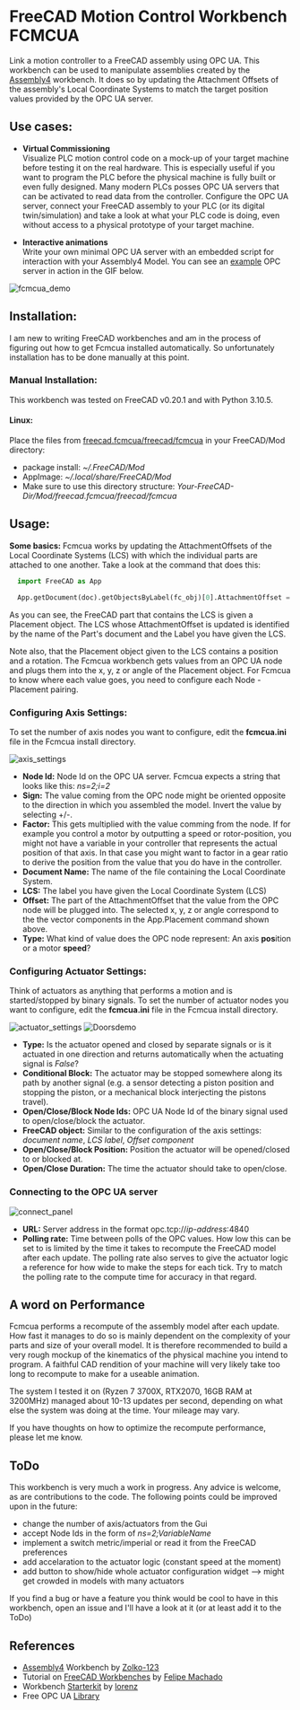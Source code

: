 # FreeCAD Motion Control Workbench FCMCUA
Link a motion controller to a FreeCAD assembly using OPC UA. This workbench can be used to manipulate assemblies created by the [Assembly4](https://github.com/Zolko-123/FreeCAD_Assembly4) workbench. It does so by updating the Attachment Offsets of the assembly's Local Coordinate Systems to match the target position values provided by the OPC UA server.

## Use cases:

- **Virtual Commissioning**  
  Visualize PLC motion control code on a mock-up of your target machine before testing it on the real hardware. This is especially useful if you want to program the PLC before the physical machine is fully built or even fully designed.
  Many modern PLCs posses OPC UA servers that can be activated to read data from the controller. Configure the OPC UA server, connect your FreeCAD assembly to your PLC (or its digital twin/simulation) and take a look at what your PLC code is doing, even without access to a physical prototype of your target machine.

- **Interactive animations**  
  Write your own minimal OPC UA server with an embedded script for interaction with your Assembly4 Model. You can see an [example](https://github.com/heissgetraenk/fcmcua/tree/main/Demo/Demo_Cnc) OPC server in action in the GIF below.  

![fcmcua_demo](https://user-images.githubusercontent.com/104628764/211853683-031cf2f3-6bcc-41fa-9d38-f4cbf12fcaa7.gif)  

## Installation:  

I am new to writing FreeCAD workbenches and am in the process of figuring out how to get Fcmcua installed automatically. So unfortunately installation has to be done manually at this point.

### Manual Installation:  

This workbench was tested on FreeCAD v0.20.1 and with Python 3.10.5.

#### Linux:  
   
Place the files from [freecad.fcmcua/freecad/fcmcua](https://github.com/heissgetraenk/fcmcua/tree/main/freecad.fcmcua/freecad/fcmcua) in your FreeCAD/Mod directory:  
* package install: *~/.FreeCAD/Mod*
* AppImage: *~/.local/share/FreeCAD/Mod*
* Make sure to use this directory structure: *Your-FreeCAD-Dir/Mod/freecad.fcmcua/freecad/fcmcua*

## Usage:  

**Some basics:** Fcmcua works by updating the AttachmentOffsets of the Local Coordinate Systems (LCS) with which the individual parts are attached to one another. Take a look at the command that does this:  

```python
  import FreeCAD as App

  App.getDocument(doc).getObjectsByLabel(fc_obj)[0].AttachmentOffset = App.Placement(App.Vector(x,y,z),App.Rotation(App.Vector(v_x, v_y, v_z), angle))
```
As you can see, the FreeCAD part that contains the LCS is given a Placement object. The LCS whose AttachmentOffset is updated is identified by the name of the Part's document and the Label you have given the LCS.  

Note also, that the Placement object given to the LCS contains a position and a rotation. The Fcmcua workbench gets values from an OPC UA node and plugs them into the x, y, z or angle of the Placement object. For Fcmcua to know where each value goes, you need to configure each Node - Placement pairing.  

### Configuring Axis Settings:  

To set the number of axis nodes you want to configure, edit the **fcmcua.ini** file in the Fcmcua install directory.

 ![axis_settings](https://user-images.githubusercontent.com/104628764/212299899-c6022ade-881f-4acd-a94e-dfa800b48d07.png)

* **Node Id:**        Node Id on the OPC UA server. Fcmcua expects a string that looks like this: *ns=2;i=2*  
* **Sign:**           The value coming from the OPC node might be oriented opposite to the direction in which you assembled the model. Invert the value by selecting +/-.  
* **Factor:**         This gets multiplied with the value comming from the node. If for example you control a motor by outputting a speed or rotor-position, you might not have a variable in your controller that represents the actual position of that axis. In that case you might want to factor in a gear ratio to derive the position from the value that you do have in the controller.  
* **Document Name:**  The name of the file containing the Local Coordinate System.  
* **LCS:**            The label you have given the Local Coordinate System (LCS)  
* **Offset:**         The part of the AttachmentOffset that the value from the OPC node will be plugged into. The selected x, y, z or angle correspond to the the vector components in the App.Placement command shown above.  
* **Type:**           What kind of value does the OPC node represent: An axis **pos**ition or a motor **speed**?  

### Configuring Actuator Settings:  

Think of actuators as anything that performs a motion and is started/stopped by binary signals. To set the number of actuator nodes you want to configure, edit the **fcmcua.ini** file in the Fcmcua install directory.

![actuator_settings](https://user-images.githubusercontent.com/104628764/212299969-1e048288-ebc0-4795-88fe-0ba7e67ab762.png) 
![Doorsdemo](https://user-images.githubusercontent.com/104628764/212299978-eeaaea8d-1558-4cc1-a440-5fa7c09a5190.gif)

* **Type:**                      Is the actuator opened and closed by separate signals or is it actuated in one direction and returns automatically when the actuating signal is *False*?  
* **Conditional Block:**         The actuator may be stopped somewhere along its path by another signal (e.g. a sensor detecting a piston position and stopping the piston, or a mechanical block interjecting the pistons travel).  
* **Open/Close/Block Node Ids:** OPC UA Node Id of the binary signal used to open/close/block the actuator.  
* **FreeCAD object:**            Similar to the configuration of the axis settings: *document name*, *LCS label*, *Offset component*  
* **Open/Close/Block Position:** Position the actuator will be opened/closed to or blocked at.  
* **Open/Close Duration:**       The time the actuator should take to open/close.

### Connecting to the OPC UA server  

![connect_panel](https://user-images.githubusercontent.com/104628764/212300030-0c74597d-ebbb-4205-8562-0e1779ae42e7.png)

* **URL:**          Server address in the format opc.tcp://*ip-address*:4840
* **Polling rate:** Time between polls of the OPC values. How low this can be set to is limited by the time it takes to recompute the FreeCAD model after each update. The polling rate also serves to give the actuator logic a reference for how wide to make the steps for each tick. Try to match the polling rate to the compute time for accuracy in that regard.

## A word on Performance

Fcmcua performs a recompute of the assembly model after each update. How fast it manages to do so is mainly dependent on the complexity of your parts and size of your overall model. It is therefore recommended to  build a very rough mockup of the kinematics of the physical machine you intend to program. A faithful CAD rendition of your machine will very likely take too long to recompute to make for a useable animation.  

The system I tested it on (Ryzen 7 3700X, RTX2070, 16GB RAM at 3200MHz) managed about 10-13 updates per second, depending on what else the system was doing at the time. Your mileage may vary.  

If you have thoughts on how to optimize the recompute performance, please let me know.

## ToDo  

This workbench is very much a work in progress. Any advice is welcome, as are contributions to the code. The following points could be improved upon in the future:  

* change the number of axis/actuators from the Gui  
* accept Node Ids in the form of *ns=2;VariableName*  
* implement a switch metric/imperial or read it from the FreeCAD preferences    
* add accelaration to the actuator logic (constant speed at the moment)  
* add button to show/hide whole actuator configuration widget --> might get crowded in models with many actuators  

If you find a bug or have a feature you think would be cool to have in this workbench, open an issue and I'll have a look at it (or at least add it to the ToDo)

## References

* [Assembly4](https://github.com/Zolko-123/FreeCAD_Assembly4) Workbench by [Zolko-123](https://github.com/Zolko-123)
* Tutorial on [FreeCAD Workbenches](https://github.com/felipe-m/tutorial_freecad_wb) by [Felipe Machado](https://github.com/felipe-m)
* Workbench [Starterkit](https://github.com/looooo/Workbench-Starterkit) by [lorenz](https://github.com/looooo)
* Free OPC UA [Library](https://github.com/FreeOpcUa/opcua-asyncio)

